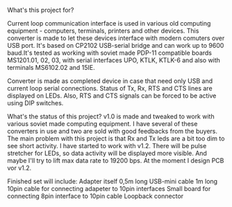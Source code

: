 What's this project for?

Current loop communication interface is used in various old computing equipment - computers, terminals, printers and other devices. This converter is made to let these devices interface with modern comuters over USB port. It's based on CP2102 USB-serial bridge and can work up to 9600 baud.It's tested as working with soviet made PDP-11 compatible boards MS1201.01, 02, 03, with serial interfaces UPO, KTLK, KTLK-6 and also with terminals MS6102.02 and 15IE.

Converter is made as completed device in case that need only USB and current loop serial connections. Status of Tx, Rx, RTS and CTS lines are displayed on LEDs. Also, RTS and CTS signals can be forced to be active using DIP switches.

What's the status of this project?
v1.0 is made and tweaked to work with various soviet made computing equipment. I have several of these converters in use and two are sold with good feedbacks from the buyers. The main problem with this project is that Rx and Tx leds are a bit too dim to see short activity. I have started to work with v1.2. There will be pulse stretcher for LEDs, so data activity will be displayed more visible. And maybe I'll try to lift max data rate to 19200 bps. At the moment I design PCB vor v1.2.

Finished set will include:
  Adapter itself
  0,5m long USB-mini cable
  1m long 10pin cable for connecting adapeter to 10pin interfaces
  Small board for connecting 8pin interface to 10pin cable
  Loopback connector
